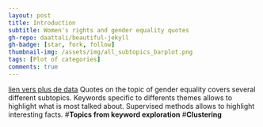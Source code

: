 ```yaml
---
layout: post
title: Introduction
subtitle: Women's rights and gender equality quotes
gh-repo: daattali/beautiful-jekyll
gh-badge: [star, fork, follow]
thumbnail-img: /assets/img/all_subtopics_barplot.png
tags: [Plot of categories]
comments: true
---
```


[lien vers plus de data](../2021-12-12-Intro)
Quotes on the topic of gender equality covers several different subtopics. Keywords specific to differents themes allows to highlight what is most talked about. Supervised methods allows to highlight interesting facts. 
#**Topics from keyword exploration**
#**Clustering**


